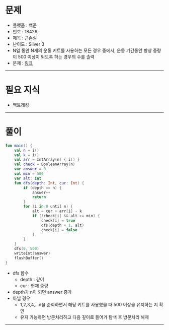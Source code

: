 # 문제
- 플랫폼 : 백준
- 번호 : 18429
- 제목 : 근손실
- 난이도 : Silver 3
- N일 동안 N개의 운동 키트를 사용하는 모든 경우 중에서, 운동 기간동안 항상 중량이 500 이상이 되도록 하는 경우의 수를 출력
- 문제 : <a href="https://www.acmicpc.net/problem/18429" target="_blank">링크</a>

---

# 필요 지식
- 백트래킹

---

# 풀이
```kotlin
fun main() {
    val n = i()
    val k = i()
    val arr = IntArray(n) { i() }
    val check = BooleanArray(n)
    var answer = 0
    val min = 500
    var alt: Int
    fun dfs(depth: Int, cur: Int) {
        if (depth == n) {
            answer++
            return
        }
        for (i in 0 until n) {
            alt = cur + arr[i] - k
            if (!check[i] && alt >= min) {
                check[i] = true
                dfs(depth + 1, alt)
                check[i] = false
            }
        }
    }
    dfs(0, 500)
    writeInt(answer)
    flushBuffer()
}
```
- dfs 함수
  - depth : 깊이
  - cur : 현재 중량
- depth가 n이 되면 answer 증가
- 아닐 경우
  - 1,2,3,4,...n을 순회하면서 해당 키트를 사용했을 때 500 이상을 유지하는 지 확인
  - 유지 가능하면 방문처리하고 다음 깊이로 들어가 탐색 후 방문처리 해제

---
